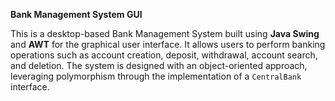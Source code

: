 **Bank Management System GUI**  

This is a desktop-based Bank Management System built using **Java Swing** and **AWT** for the graphical user interface. 
It allows users to perform banking operations such as account creation, deposit, withdrawal, account search, and deletion. 
The system is designed with an object-oriented approach, leveraging polymorphism through the implementation of a `CentralBank` interface.
